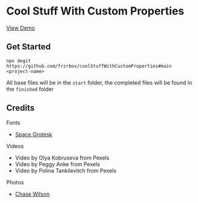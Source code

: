 # Cool Stuff With Custom Properties

[View Demo](https://lummelis.github.io/cool-demo/start/index.html)

## Get Started

`npx degit https://github.com/frzrbox/coolStuffWithCustomProperties#main <project-name>`

All base files will be in the `start` folder, the completed files will be found in the `finished` folder

## Credits

Fonts

- [Space Grotesk](https://github.com/floriankarsten/space-grotesk)

Videos

- Video by Olya Kobruseva from Pexels
- Video by Peggy Anke from Pexels
- Video by Polina Tankilevitch from Pexels

Photos

- [Chase Wilson](https://unsplash.com/@jiggliemon)
